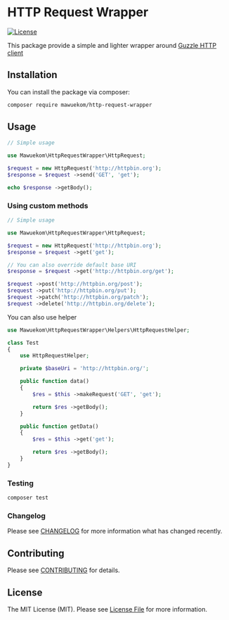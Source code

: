 # HTTP Request Wrapper

[![License](https://poser.pugx.org/mawuekom/http-request-wrapper/license)](https://packagist.org/packages/mawuekom/http-request-wrapper)

This package provide a simple and lighter wrapper around [Guzzle HTTP client](https://docs.guzzlephp.org/en/stable/index.html)

## Installation

You can install the package via composer:

```bash
composer require mawuekom/http-request-wrapper
```

## Usage

```php
// Simple usage

use Mawuekom\HttpRequestWrapper\HttpRequest;

$request = new HttpRequest('http://httpbin.org');
$response = $request ->send('GET', 'get');

echo $response ->getBody();
```

### Using custom methods

```php
// Simple usage

use Mawuekom\HttpRequestWrapper\HttpRequest;

$request = new HttpRequest('http://httpbin.org');
$response = $request ->get('get');

// You can also override default base URI
$response = $request ->get('http://httpbin.org/get');

$request ->post('http://httpbin.org/post');
$request ->put('http://httpbin.org/put');
$request ->patch('http://httpbin.org/patch');
$request ->delete('http://httpbin.org/delete');
```

You can also use helper

```php
use Mawuekom\HttpRequestWrapper\Helpers\HttpRequestHelper;

class Test
{
    use HttpRequestHelper;

    private $baseUri = 'http://httpbin.org/';

    public function data()
    {
        $res = $this ->makeRequest('GET', 'get');

        return $res ->getBody();
    }

    public function getData()
    {
        $res = $this ->get('get');

        return $res ->getBody();
    }
}
```

### Testing

```bash
composer test
```

### Changelog

Please see [CHANGELOG](CHANGELOG.md) for more information what has changed recently.

## Contributing

Please see [CONTRIBUTING](CONTRIBUTING.md) for details.

## License

The MIT License (MIT). Please see [License File](LICENSE.md) for more information.

